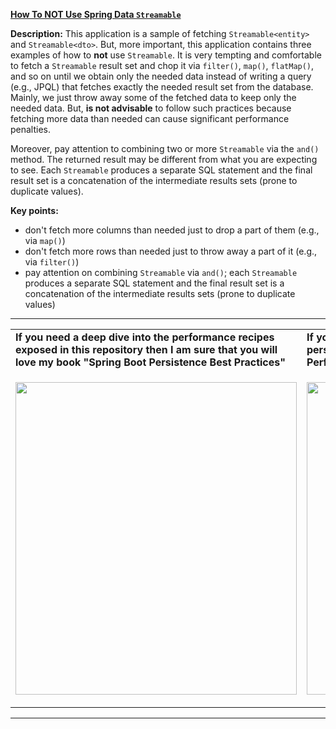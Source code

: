 **[How To NOT Use Spring Data `Streamable`](https://github.com/AnghelLeonard/Hibernate-SpringBoot/tree/master/HibernateSpringBootStreamable)**
  
**Description:** This application is a sample of fetching `Streamable<entity>` and `Streamable<dto>`. But, more important, this application contains three examples of how to **not** use `Streamable`. It is very tempting and comfortable to fetch a `Streamable` result set and chop it via `filter()`, `map()`, `flatMap()`, and so on until we obtain only the needed data instead of writing a query (e.g., JPQL) that fetches exactly the needed result set from the database. Mainly, we just throw away some of the fetched data to keep only the needed data. But, **is not advisable** to follow such practices because fetching more data than needed can cause significant performance penalties. 

Moreover, pay attention to combining two or more `Streamable` via the `and()` method. The returned result may be different from what you are expecting to see. Each `Streamable` produces a separate SQL statement and the final result set is a concatenation of the intermediate results sets (prone to duplicate values).

**Key points:**
- don't fetch more columns than needed just to drop a part of them (e.g., via `map()`)
- don't fetch more rows than needed just to throw away a part of it (e.g., via `filter()`)
- pay attention on combining `Streamable` via `and()`; each `Streamable` produces a separate SQL statement and the final result set is a concatenation of the intermediate results sets (prone to duplicate values)
     
-----------------------------------------------------------------------------------------------------------------------    
<table>
     <tr><td><b>If you need a deep dive into the performance recipes exposed in this repository then I am sure that you will love my book "Spring Boot Persistence Best Practices"</b></td><td><b>If you need a hand of tips and illustrations of 100+ Java persistence performance issues then "Java Persistence Performance Illustrated Guide" is for you.</b></td></tr>
     <tr><td>
<a href="https://www.apress.com/us/book/9781484256251"><p align="left"><img src="https://github.com/AnghelLeonard/Hibernate-SpringBoot/blob/master/Spring%20Boot%20Persistence%20Best%20Practices.jpg" height="500" width="450"/></p></a>
</td><td>
<a href="https://leanpub.com/java-persistence-performance-illustrated-guide"><p align="right"><img src="https://github.com/AnghelLeonard/Hibernate-SpringBoot/blob/master/Java%20Persistence%20Performance%20Illustrated%20Guide.jpg" height="500" width="450"/></p></a>
</td></tr></table>

-----------------------------------------------------------------------------------------------------------------------    

